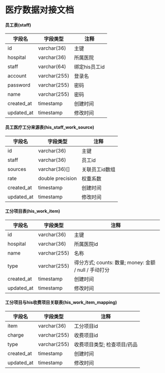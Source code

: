 # 医疗数据对接文档

#### 员工表(staff)

| 字段名 | 字段类型 | 注释 |
| --- | --- | --- |
| id | varchar(36) | 主键 |
| hospital | varchar(36) | 所属医院 |
| staff | varchar(64) | 绑定his员工id |
| account | varchar(255) | 登录名 |
| password | varchar(255) | 密码 |
| name | varchar(255) | 密码 |
| created_at | timestamp | 创建时间 |
| updated_at | timestamp | 修改时间 |

#### 员工医疗工分来源表(his_staff_work_source)

| 字段名 | 字段类型 | 注释 |
| --- | --- | --- |
| id | varchar(36) | 主键 |
| staff | varchar(36) | 员工id |
| sources | varchar(36)[] | 关联员工id数组 |
| rate | double precision | 权重系数 |
| created_at | timestamp | 创建时间 |
| updated_at | timestamp | 修改时间 |

#### 工分项目表(his_work_item)

| 字段名 | 字段类型 | 注释 |
| --- | --- | --- |
| id | varchar(36) | 主键 |
| hospital | varchar(36) | 所属医院id |
| name | varchar(255) | 名称 |
| type | varchar(255) | 得分方式; counts: 数量; money: 金额 / null / 手动打分 |
| created_at | timestamp | 创建时间 |
| updated_at | timestamp | 修改时间 |

#### 工分项目与his收费项目关联表(his_work_item_mapping)

| 字段名 | 字段类型 | 注释 |
| --- | --- | --- |
| item | varchar(36) | 工分项目id |
| charge | varchar(255) | 收费项目id |
| type | varchar(255) | 收费项目类型; 检查项目/药品 |
| created_at | timestamp | 创建时间 |
| updated_at | timestamp | 修改时间 |



